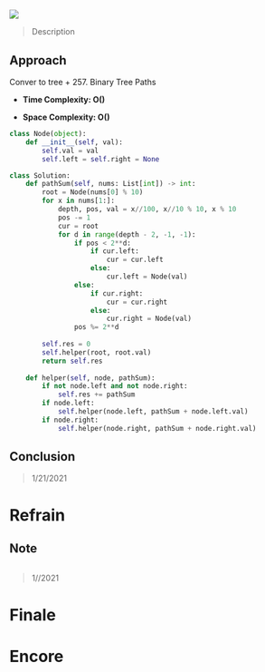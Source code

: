 # 

![](https://img.shields.io/badge/Difficulty-Medium-%23f0ad4e)

> Description
> 
> 

## Approach

Conver to tree + 257. Binary Tree Paths


- **Time Complexity: O()**

- **Space Complexity: O()**

```python
class Node(object):
    def __init__(self, val):
        self.val = val
        self.left = self.right = None

class Solution:
    def pathSum(self, nums: List[int]) -> int:
        root = Node(nums[0] % 10)
        for x in nums[1:]:
            depth, pos, val = x//100, x//10 % 10, x % 10
            pos -= 1
            cur = root
            for d in range(depth - 2, -1, -1):
                if pos < 2**d:
                    if cur.left:
                        cur = cur.left
                    else:
                        cur.left = Node(val)
                else:
                    if cur.right:
                        cur = cur.right
                    else:
                        cur.right = Node(val)
                pos %= 2**d
        
        self.res = 0
        self.helper(root, root.val)
        return self.res
    
    def helper(self, node, pathSum):
        if not node.left and not node.right:
            self.res += pathSum
        if node.left:
            self.helper(node.left, pathSum + node.left.val)
        if node.right:
            self.helper(node.right, pathSum + node.right.val)
```


## Conclusion

> 1/21/2021

# Refrain

## Note

```python

```

> 1//2021

# Finale

# Encore